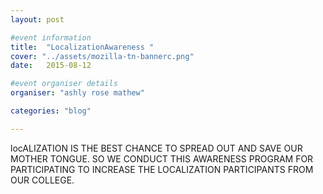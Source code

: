```yaml
---
layout: post

#event information
title:  "LocalizationAwareness "
cover: "../assets/mozilla-tn-bannerc.png"
date:   2015-08-12

#event organiser details
organiser: "ashly rose mathew"

categories: "blog"

---
```


locALIZATION IS THE BEST CHANCE TO SPREAD OUT AND SAVE OUR MOTHER TONGUE. SO WE CONDUCT THIS AWARENESS PROGRAM FOR PARTICIPATING TO INCREASE THE LOCALIZATION PARTICIPANTS FROM OUR COLLEGE.
